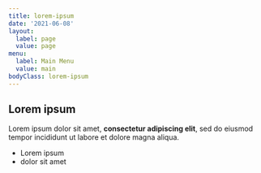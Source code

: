 ```yaml
---
title: lorem-ipsum
date: '2021-06-08'
layout:
  label: page
  value: page
menu:
  label: Main Menu
  value: main
bodyClass: lorem-ipsum
---
```

## Lorem ipsum

Lorem ipsum dolor sit amet, **consectetur adipiscing elit**, sed do eiusmod tempor incididunt ut labore et dolore magna aliqua.

- Lorem ipsum
- dolor sit amet